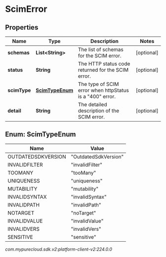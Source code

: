 # ScimError


## Properties

| Name | Type | Description | Notes |
| ------------ | ------------- | ------------- | ------------- |
| **schemas** | **List&lt;String&gt;** | The list of schemas for the SCIM error. |  [optional] |
| **status** | **String** | The HTTP status code returned for the SCIM error. |  [optional] |
| **scimType** | [**ScimTypeEnum**](#Enum--ScimTypeEnum) | The type of SCIM error when httpStatus is a \"400\" error. |  [optional] |
| **detail** | **String** | The detailed description of the SCIM error. |  [optional] |


## Enum: ScimTypeEnum

| Name | Value |
| ---- | ----- |
| OUTDATEDSDKVERSION | &quot;OutdatedSdkVersion&quot; | 
| INVALIDFILTER | &quot;invalidFilter&quot; | 
| TOOMANY | &quot;tooMany&quot; | 
| UNIQUENESS | &quot;uniqueness&quot; | 
| MUTABILITY | &quot;mutability&quot; | 
| INVALIDSYNTAX | &quot;invalidSyntax&quot; | 
| INVALIDPATH | &quot;invalidPath&quot; | 
| NOTARGET | &quot;noTarget&quot; | 
| INVALIDVALUE | &quot;invalidValue&quot; | 
| INVALIDVERS | &quot;invalidVers&quot; | 
| SENSITIVE | &quot;sensitive&quot; | 




_com.mypurecloud.sdk.v2:platform-client-v2:224.0.0_
